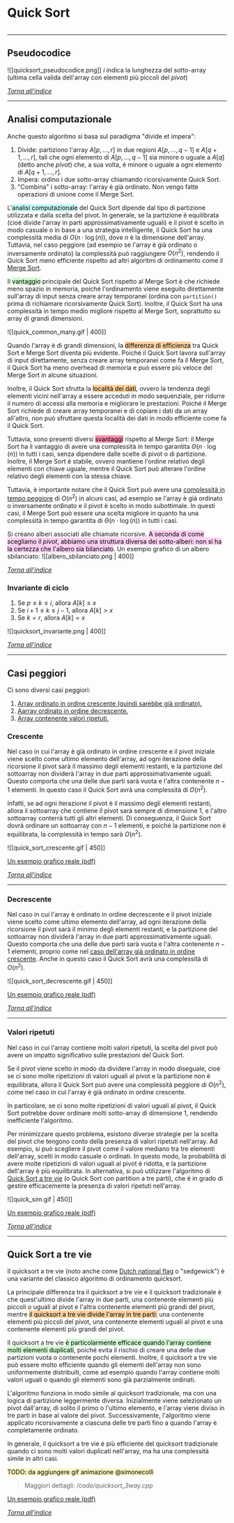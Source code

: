 # Quick Sort
```toc
```
---

## Pseudocodice
![[quicksort_pseudocodice.png]]
$i$ indica la lunghezza del sotto-array (ultima cella valida dell'array con elementi più piccoli del _pivot_)

[_Torna all'indice_](#quick%20sort)

---

## Analisi computazionale
Anche questo algoritmo si basa sul paradigma "divide et impera":
1. Divide: partiziono l'array $A[p, ... , r]$ in due regioni $A[p, ... , q-1]$ e $A[q+1, ... , r]$, tali che ogni elemento di $A[p, ... , q-1]$ sia minore o uguale a $A[q]$ (detto anche _pivot_) che, a sua volta, è minore o uguale a ogni elemento di $A[q+1, ... , r]$.
2. Impera: ordino i due sotto-array chiamando ricorsivamente Quick Sort. 
3. "Combina" i sotto-array: l'array è già ordinato. Non vengo fatte operazioni di unione come il Merge Sort.

L'<mark style="background: #ABF7F7A6;">analisi computazionale</mark> del Quick Sort dipende dal tipo di partizione utilizzata e dalla scelta del pivot. In generale, se la partizione è equilibrata (cioè divide l'array in parti approssimativamente uguali) e il pivot è scelto in modo casuale o in base a una strategia intelligente, il Quick Sort ha una complessità media di $O\left({ n \cdot \log(n) }\right)$, dove $n$ è la dimensione dell'array. Tuttavia, nel caso peggiore (ad esempio se l'array è già ordinato o inversamente ordinato) la complessità può raggiungere $O(n^2)$, rendendo il Quick Sort meno efficiente rispetto ad altri algoritmi di ordinamento come il [Merge Sort](02-merge_sort).

Il <mark style="background: #BBFABBA6;">vantaggio</mark> principale del Quick Sort rispetto al Merge Sort è che richiede meno spazio in memoria, poiché l'ordinamento viene eseguito direttamente sull'array di input senza creare array temporanei (ordina con `partition()` prima di richiamare ricorsivamente Quick Sort). Inoltre, il Quick Sort ha una complessità in tempo medio migliore rispetto al Merge Sort, soprattutto su array di grandi dimensioni. 

![[quick_common_many.gif | 400]]

Quando l'array è di grandi dimensioni, la <mark style="background: #FFB86CA6;">differenza di efficienza</mark> tra Quick Sort e Merge Sort diventa più evidente. Poiché il Quick Sort lavora sull'array di input direttamente, senza creare array temporanei come fa il Merge Sort, il Quick Sort ha meno overhead di memoria e può essere più veloce del Merge Sort in alcune situazioni.

Inoltre, il Quick Sort sfrutta la <mark style="background: #FFB86CA6;">località dei dati</mark>, ovvero la tendenza degli elementi vicini nell'array a essere acceduti in modo sequenziale, per ridurre il numero di accessi alla memoria e migliorare le prestazioni. Poiché il Merge Sort richiede di creare array temporanei e di copiare i dati da un array all'altro, non può sfruttare questa località dei dati in modo efficiente come fa il Quick Sort.

Tuttavia, sono presenti diversi <mark style="background: #FF5582A6;">svantaggi</mark> rispetto al Merge Sort: il Merge Sort ha il vantaggio di avere una complessità in tempo garantita $\Theta\left({ n \cdot \log(n) }\right)$ in tutti i casi, senza dipendere dalle scelte di pivot o di partizione. Inoltre, il Merge Sort è stabile, ovvero mantiene l'ordine relativo degli elementi con chiave uguale, mentre il Quick Sort può alterare l'ordine relativo degli elementi con la stessa chiave.

Tuttavia, è importante notare che il Quick Sort può avere una [complessità in tempo peggiore](#casi%20peggiori) di $O(n^2)$ in alcuni casi, ad esempio se l'array è già ordinato o inversamente ordinato e il pivot è scelto in modo subottimale. In questi casi, il Merge Sort può essere una scelta migliore in quanto ha una complessità in tempo garantita di $\Theta\left({ n \cdot \log(n) }\right)$ in tutti i casi.

Si creano alberi associati alle chiamate ricorsive. <mark style="background: #FFB8EBA6;">A seconda di come scegliamo il <i>pivot</i>, abbiamo una struttura diversa dei sotto-alberi: non si ha la certezza che l'albero sia bilanciato</mark>.
Un esempio grafico di un albero sbilanciato:
![[albero_sbilanciato.png | 400]]

[_Torna all'indice_](#quick%20sort)

### Invariante di ciclo
1. Se $p≤k≤i$, allora $A[k]≤x$
2. Se $i+1≤k≤j-1$, allora $A[k]>x$
3. Se $k=r$, allora $A[k]=x$

![[quicksort_invariante.png | 400]]

[_Torna all'indice_](#quick%20sort)

---

## Casi peggiori
Ci sono diversi casi peggiori:
1. [Array ordinato in ordine crescente (quindi sarebbe già ordinato).](#crescente)
2. [Aarray ordinato in ordine decrescente.](#decrescente)
3. [Array contenente valori ripetuti.](#valori%20ripetuti)

### Crescente
Nel caso in cui l'array è già ordinato in ordine crescente e il pivot iniziale viene scelto come ultimo elemento dell'array, ad ogni iterazione della ricorsione il pivot sarà il massimo degli elementi restanti, e la partizione del sottoarray non dividerà l'array in due parti approssimativamente uguali. Questo comporta che una delle due parti sarà vuota e l'altra contenente $n-1$ elementi. In questo caso il Quick Sort avrà una complessità di $O(n^2)$.

Infatti, se ad ogni iterazione il pivot è il massimo degli elementi restanti, allora il sottoarray che contiene il pivot sarà sempre di dimensione $1$, e l'altro sottoarray conterrà tutti gli altri elementi. Di conseguenza, il Quick Sort dovrà ordinare un sottoarray con $n-1$ elementi, e poiché la partizione non è equilibrata, la complessità in tempo sarà $O(n^2)$.

![[quick_sort_crescente.gif | 450]]

[Un esempio grafico reale (pdf)](obsidian://open?vault=ASD&file=laboratorio_6cfu%2Fdata%2Fpdf%2Fquick_sort_crescente.pdf)

[_Torna all'indice_](#quick%20sort)

---

### Decrescente
Nel caso in cui l'array è ordinato in ordine decrescente e il pivot iniziale viene scelto come ultimo elemento dell'array, ad ogni iterazione della ricorsione il pivot sarà il minimo degli elementi restanti, e la partizione del sottoarray non dividerà l'array in due parti approssimativamente uguali. Questo comporta che una delle due parti sarà vuota e l'altra contenente $n-1$ elementi, proprio come nel [caso dell'array già ordinato in ordine crescente](#crescente). Anche in questo caso il Quick Sort avrà una complessità di $O(n^2)$.

![[quick_sort_decrescente.gif | 450]]

[Un esempio grafico reale (pdf)](obsidian://open?vault=ASD&file=laboratorio_6cfu%2Fdata%2Fpdf%2Fquick_sort_decrescente.pdf)

[_Torna all'indice_](#quick%20sort)

---
 
### Valori ripetuti
Nel caso in cui l'array contiene molti valori ripetuti, la scelta del pivot può avere un impatto significativo sulle prestazioni del Quick Sort.

Se il pivot viene scelto in modo da dividere l'array in modo diseguale, cioè se ci sono molte ripetizioni di valori uguali al pivot e la partizione non è equilibrata, allora il Quick Sort può avere una complessità peggiore di $O(n^2)$, come nel caso in cui l'array è già ordinato in ordine crescente.

In particolare, se ci sono molte ripetizioni di valori uguali al pivot, il Quick Sort potrebbe dover ordinare molti sotto-array di dimensione $1$, rendendo inefficiente l'algoritmo.

Per minimizzare questo problema, esistono diverse strategie per la scelta del pivot che tengono conto della presenza di valori ripetuti nell'array. Ad esempio, si può scegliere il pivot come il valore mediano tra tre elementi dell'array, scelti in modo casuale o ordinati. In questo modo, la probabilità di avere molte ripetizioni di valori uguali al pivot è ridotta, e la partizione dell'array è più equilibrata. In alternativa, si può utilizzare l'algoritmo di [Quick Sort a tre vie](#quick%20sort%20a%20tre%20vie) (o Quick Sort con partition a tre parti), che è in grado di gestire efficacemente la presenza di valori ripetuti nell'array.

![[quick_sim.gif | 450]]

[Un esempio grafico reale (pdf)](obsidian://open?vault=ASD&file=laboratorio_6cfu%2Fdata%2Fpdf%2Fquick_sort_tanti_pivot_uguali.pdf)

[_Torna all'indice_](#quick%20sort)

---

## Quick Sort a tre vie
Il quicksort a tre vie (noto anche come [Dutch national flag](https://en.wikipedia.org/wiki/Dutch_national_flag_problem) o "sedgewick") è una variante del classico algoritmo di ordinamento quicksort.

La principale differenza tra il quicksort a tre vie e il quicksort tradizionale è che quest'ultimo divide l'array in due parti, una contenente elementi più piccoli o uguali al pivot e l'altra contenente elementi più grandi del pivot, mentre <mark style="background: #FFB86CA6;">il quicksort a tre vie divide l'array in tre parti:</mark> una contenente elementi più piccoli del pivot, una contenente elementi uguali al pivot e una contenente elementi più grandi del pivot.

Il quicksort a tre vie <mark style="background: #BBFABBA6;">è particolarmente efficace quando l'array contiene molti elementi duplicati</mark>, poiché evita il rischio di creare una delle due partizioni vuota o contenente pochi elementi. Inoltre, il quicksort a tre vie può essere molto efficiente quando gli elementi dell'array non sono uniformemente distribuiti, come ad esempio quando l'array contiene molti valori uguali o quando gli elementi sono già parzialmente ordinati.

L'algoritmo funziona in modo simile al quicksort tradizionale, ma con una logica di partizione leggermente diversa. Inizialmente viene selezionato un pivot dall'array, di solito il primo o l'ultimo elemento, e l'array viene diviso in tre parti in base al valore del pivot. Successivamente, l'algoritmo viene applicato ricorsivamente a ciascuna delle tre parti fino a quando l'array è completamente ordinato.

In generale, il quicksort a tre vie è più efficiente del quicksort tradizionale quando ci sono molti valori duplicati nell'array, ma ha una complessità simile in altri casi.

<mark style="background: #FFF3A3A6;">TODO: da aggiungere gif animazione @simonecolli</mark>

> Maggiori dettagli: */code/quicksort_3way.cpp*

[Un esempio grafico reale (pdf)](obsidian://open?vault=ASD&file=laboratorio_6cfu%2Fdata%2Fpdf%2Fquick_sort_3_vie.pdf)

[_Torna all'indice_](#quick%20sort)